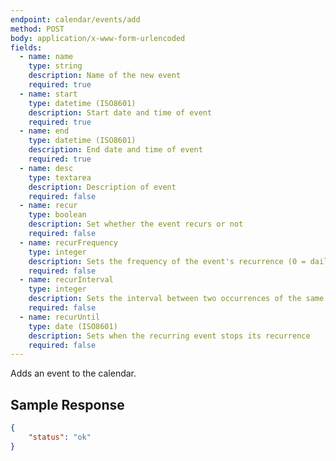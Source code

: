 ```yaml
---
endpoint: calendar/events/add
method: POST
body: application/x-www-form-urlencoded
fields: 
  - name: name
    type: string
    description: Name of the new event
    required: true
  - name: start
    type: datetime (ISO8601)
    description: Start date and time of event
    required: true
  - name: end
    type: datetime (ISO8601)
    description: End date and time of event
    required: true
  - name: desc
    type: textarea
    description: Description of event
    required: false
  - name: recur
    type: boolean
    description: Set whether the event recurs or not
    required: false
  - name: recurFrequency
    type: integer
    description: Sets the frequency of the event's recurrence (0 = daily, 1 = weekly, 2 = monthly, 3 = yearly)
    required: false
  - name: recurInterval
    type: integer
    description: Sets the interval between two occurrences of the same event
    required: false
  - name: recurUntil
    type: date (ISO8601)
    description: Sets when the recurring event stops its recurrence
    required: false
---
```


Adds an event to the calendar.

## Sample Response

```json
{
	"status": "ok"
}
```